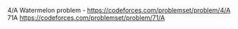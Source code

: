 4/A Watermelon problem - https://codeforces.com/problemset/problem/4/A
71A https://codeforces.com/problemset/problem/71/A
